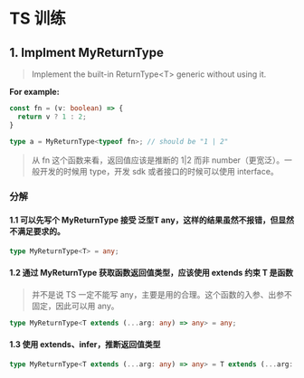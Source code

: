 # TS 训练

## 1. Implment MyReturnType

> Implement the built-in ReturnType\<T> generic without using it.

**For example:**

```typescript
const fn = (v: boolean) => {
  return v ? 1 : 2;
}

type a = MyReturnType<typeof fn>; // should be "1 | 2"
```

> 从 fn 这个函数来看，返回值应该是推断的 1|2 而非 number（更宽泛）。一般开发的时候用 type，开发 sdk 或者接口的时候可以使用 interface。

### 分解

#### 1.1 可以先写个 MyReturnType 接受 泛型T  any，这样的结果虽然不报错，但显然不满足要求的。

```typescript
type MyReturnType<T> = any;
```

#### 1.2 通过 MyReturnType 获取函数返回值类型，应该使用 extends 约束 T 是函数

> 并不是说 TS 一定不能写 any，主要是用的合理。这个函数的入参、出参不固定，因此可以用 any。

```typescript
type MyReturnType<T extends (...arg: any) => any> = any;
```

#### 1.3 使用 extends、infer，推断返回值类型

```typescript
type MyReturnType<T extends (...arg: any) => any> = T extends (...arg: any) => infer R ? R : never;
```

